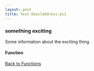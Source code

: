 ```yaml
---
layout: post
title: Test-EmailAddress.ps1
---
```


### something exciting

Some information about the exciting thing

#### Function

<script src="https://gist-it.appspot.com/github.com/BanterBoy/scripts-blog/blob/master/PowerShell/functions/Test-EmailAddress.ps1"></script>

<a href="/menu/_pages/functions.html">Back to Functions</a>
